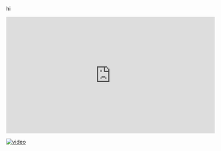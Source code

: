 hi

<iframe width="560" height="315" src="https://www.youtube.com/embed/dcrQfWEzOq4" frameborder="0" allow="accelerometer; autoplay; encrypted-media; gyroscope; picture-in-picture" allowfullscreen></iframe>

[![video]({https://www.youtube.com/embed/dcrQfWEzOq4})]({https://www.youtube.com/embed/dcrQfWEzOq4} "Link Title")
